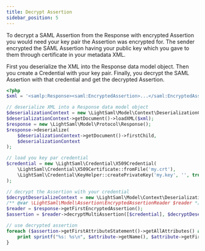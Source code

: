 ```yaml
---
title: Decrypt Assertion
sidebar_position: 5
---
```


To decrypt a SAML Assertion from the Response with encrypted Assertion you would need your key pair the Assertion
was encrypted for. The sender encrypted the SAML Assertion having your public key which you gave to them
through certificate in your metadata XML.

First you deserialize the XML into the Response data model object. Then you create a Credential with your
key pair. Finally, you decrypt the SAML Assertion with that credential and get the decrypted Assertion.

```php
<?php
$xml = '<samlp:Response><saml:EncryptedAssertion>...</saml:EncryptedAssertion></samlp:Response>';

// deserialize XML into a Response data model object
$deserializationContext = new \LightSaml\Model\Context\DeserializationContext();
$deserializationContext->getDocument()->loadXML($xml);
$response = new \LightSaml\Model\Protocol\Response();
$response->deserialize(
    $deserializationContext->getDocument()->firstChild,
    $deserializationContext
);

// load you key par credential
$credential = new \LightSaml\Credential\X509Credential(
    \LightSaml\Credential\X509Certificate::fromFile('my.crt'),
    \LightSaml\Credential\KeyHelper::createPrivateKey('my.key', '', true)
);

// decrypt the Assertion with your credential
$decryptDeserializeContext = new \LightSaml\Model\Context\DeserializationContext();
/** @var \LightSaml\Model\Assertion\EncryptedAssertionReader $reader */
$reader = $response->getFirstEncryptedAssertion();
$assertion = $reader->decryptMultiAssertion([$credential], $decryptDeserializeContext);

// use decrypted assertion
foreach ($assertion->getFirstAttributeStatement()->getAllAttributes() as $attribute) {
    print sprintf("%s: %s\n", $attribute->getName(), $attribute->getFirstAttributeValue());
}
```
